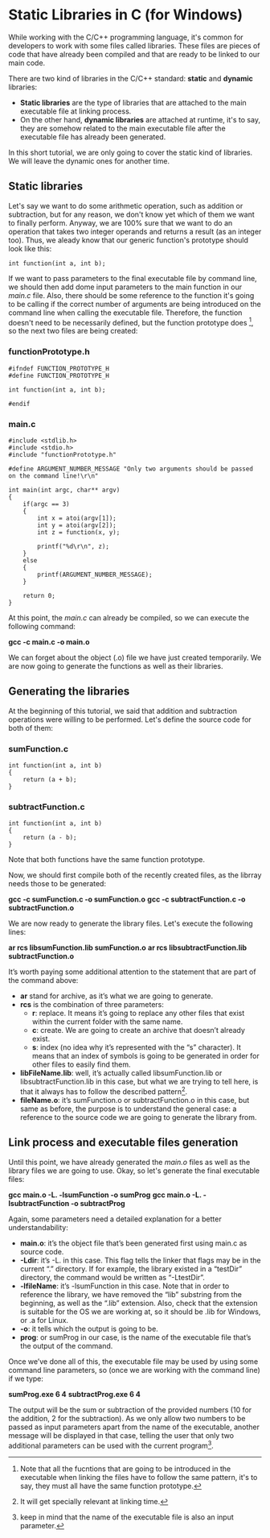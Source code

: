 # Static Libraries in C (for Windows)

While working with the C/C++ programming language, it's common for developers to work with some files called libraries.
These files are pieces of code that have already been compiled and that are ready to be linked to our main code.

There are two kind of libraries in the C/C++ standard: **static** and **dynamic** libraries:
- **Static libraries** are the type of libraries that are attached to the main executable file at linking process.
- On the other hand, **dynamic libraries** are attached at runtime, it's to say, they are somehow related to the main executable file after the executable file has already been generated.

In this short tutorial, we are only going to cover the static kind of libraries. We will leave the dynamic ones for another time.

## Static libraries

Let's say we want to do some arithmetic operation, such as addition or subtraction, but for any reason, we don't know yet which of them we want to finally perform.
Anyway, we are 100% sure that we want to do an operation that takes two integer operands and returns a result (as an integer too). Thus, we aleady know that our
generic function's prototype should look like this:

`
int function(int a, int b);
`

If we want to pass parameters to the final executable file by command line, we should then add dome input parameters to the main function in our *main.c* file.
Also, there should be some reference to the function it's going to be calling if the correct number of arguments are being introduced on the command line when
calling the executable file. Therefore, the function doesn't need to be necessarily defined, but the function prototype does [^1], so the next two files are being created:

[^1]: Note that all the fucntions that are going to be introduced in the executable when linking the files have to follow the same pattern, it's to say, they must all have the same function prototype.

### functionPrototype.h

```
#ifndef FUNCTION_PROTOTYPE_H
#define FUNCTION_PROTOTYPE_H

int function(int a, int b);

#endif
```

### main.c

```
#include <stdlib.h>
#include <stdio.h>
#include "functionPrototype.h"

#define ARGUMENT_NUMBER_MESSAGE "Only two arguments should be passed on the command line!\r\n"

int main(int argc, char** argv)
{
    if(argc == 3)
    {
        int x = atoi(argv[1]);
        int y = atoi(argv[2]);
        int z = function(x, y);

        printf("%d\r\n", z);
    }
    else
    {
        printf(ARGUMENT_NUMBER_MESSAGE);
    }

    return 0;
}
```

At this point, the *main.c* can already be compiled, so we can execute the following command:

**gcc -c main.c -o main.o**

We can forget about the object (.o) file we have just created temporarily. We are now going to generate the functions as well as their libraries.

## Generating the libraries

At the beginning of this tutorial, we said that addition and subtraction operations were willing to be performed. Let's define the source code for both of them:

### sumFunction.c

```
int function(int a, int b)
{
    return (a + b);
}
```

### subtractFunction.c

```
int function(int a, int b)
{
    return (a - b);
}
```

Note that both functions have the same function prototype.

Now, we should first compile both of the recently created files, as the librray needs those to be generated:

**gcc -c sumFunction.c -o sumFunction.o**
**gcc -c subtractFunction.c -o subtractFunction.o**

We are now ready to generate the library files. Let's execute the following lines:

**ar rcs libsumFunction.lib sumFunction.o**
**ar rcs libsubtractFunction.lib subtractFunction.o**

It’s worth paying some additional attention to the statement that are part of the command above:
- **ar** stand for archive, as it’s what we are going to generate.
- **rcs** is the combination of three parameters:
  - **r**: replace. It means it’s going to replace any other files that exist within the current folder with the same name.
  - **c**: create. We are going to create an archive that doesn’t already exist.
  - **s**: index (no idea why it’s represented with the “s” character). It means that an index of symbols is going to be generated in order for other files to easily find them.
- **libFileName.lib**: well, it’s actually called libsumFunction.lib or libsubtractFunction.lib in this case, but what we are trying to tell here, is that it always has to follow the described pattern[^2].
- **fileName.o**: it’s sumFunction.o or subtractFunction.o in this case, but same as before, the purpose is to understand the general case: a reference to the source code we are going to generate the library from.

[^2]: It will get specially relevant at linking time.

## Link process and executable files generation

Until this point, we have already generated the *main.o* files as well as the library files we are going to use. Okay, so let's generate the final executable files:

**gcc main.o -L. -lsumFunction -o sumProg**
**gcc main.o -L. -lsubtractFunction -o subtractProg**

Again, some parameters need a detailed explanation for a better understandability:
- **main.o**: it’s the object file that’s been generated first using main.c as source code.
- **-Ldir**: it’s -L. in this case. This flag tells the linker that flags may be in the current “.” directory. If for example, the library existed in a “testDir” directory, the command would be written as “-LtestDir”.
- **-lfileName**: it’s -lsumFunction in this case. Note that in order to reference the library, we have removed the “lib” substring from the beginning, as well as the “.lib” extension. Also, check that the extension is suitable for the OS we are working at, so it should be .lib for Windows, or .a for Linux.
- **-o**: it tells which the output is going to be.
- **prog**: or sumProg in our case, is the name of the executable file that’s the output of the command.

Once we’ve done all of this, the executable file may be used by using some command line parameters, so (once we are working with the command line) if we type:

**sumProg.exe 6 4**
**subtractProg.exe 6 4**

The output will be the sum or subtraction of the provided numbers (10 for the addition, 2 for the subtraction). As we only allow two numbers to be passed as input parameters apart from the name of the executable, another message will be displayed in that case, telling the user that only two additional parameters can be used with the current program[^3].
[^3]: keep in mind that the name of the executable file is also an input parameter.
